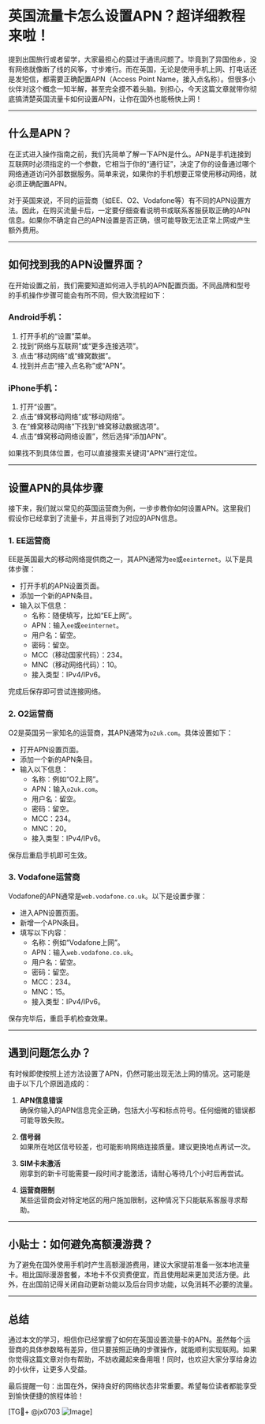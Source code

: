 # 英国流量卡怎么设置APN？超详细教程来啦！

提到出国旅行或者留学，大家最担心的莫过于通讯问题了。毕竟到了异国他乡，没有网络就像断了线的风筝，寸步难行。而在英国，无论是使用手机上网、打电话还是发短信，都需要正确配置APN（Access Point Name，接入点名称）。但很多小伙伴对这个概念一知半解，甚至完全摸不着头脑。别担心，今天这篇文章就带你彻底搞清楚英国流量卡如何设置APN，让你在国外也能畅快上网！

---

## 什么是APN？

在正式进入操作指南之前，我们先简单了解一下APN是什么。APN是手机连接到互联网时必须指定的一个参数，它相当于你的“通行证”，决定了你的设备通过哪个网络通道访问外部数据服务。简单来说，如果你的手机想要正常使用移动网络，就必须正确配置APN。

对于英国来说，不同的运营商（如EE、O2、Vodafone等）有不同的APN设置方法。因此，在购买流量卡后，一定要仔细查看说明书或联系客服获取正确的APN信息。如果你不确定自己的APN设置是否正确，很可能导致无法正常上网或产生额外费用。

---

## 如何找到我的APN设置界面？

在开始设置之前，我们需要知道如何进入手机的APN配置页面。不同品牌和型号的手机操作步骤可能会有所不同，但大致流程如下：

### Android手机：
1. 打开手机的“设置”菜单。
2. 找到“网络与互联网”或“更多连接选项”。
3. 点击“移动网络”或“蜂窝数据”。
4. 找到并点击“接入点名称”或“APN”。

### iPhone手机：
1. 打开“设置”。
2. 点击“蜂窝移动网络”或“移动网络”。
3. 在“蜂窝移动网络”下找到“蜂窝移动数据选项”。
4. 点击“蜂窝移动网络设置”，然后选择“添加APN”。

如果找不到具体位置，也可以直接搜索关键词“APN”进行定位。

---

## 设置APN的具体步骤

接下来，我们就以常见的英国运营商为例，一步步教你如何设置APN。这里我们假设你已经拿到了流量卡，并且得到了对应的APN信息。

### 1. EE运营商
EE是英国最大的移动网络提供商之一，其APN通常为`ee`或`eeinternet`。以下是具体步骤：

- 打开手机的APN设置页面。
- 添加一个新的APN条目。
- 输入以下信息：
  - 名称：随便填写，比如“EE上网”。
  - APN：输入`ee`或`eeinternet`。
  - 用户名：留空。
  - 密码：留空。
  - MCC（移动国家代码）：234。
  - MNC（移动网络代码）：10。
  - 接入类型：IPv4/IPv6。

完成后保存即可尝试连接网络。

### 2. O2运营商
O2是英国另一家知名的运营商，其APN通常为`o2uk.com`。具体设置如下：

- 打开APN设置页面。
- 添加一个新的APN条目。
- 输入以下信息：
  - 名称：例如“O2上网”。
  - APN：输入`o2uk.com`。
  - 用户名：留空。
  - 密码：留空。
  - MCC：234。
  - MNC：20。
  - 接入类型：IPv4/IPv6。

保存后重启手机即可生效。

### 3. Vodafone运营商
Vodafone的APN通常是`web.vodafone.co.uk`。以下是设置步骤：

- 进入APN设置页面。
- 新增一个APN条目。
- 填写以下内容：
  - 名称：例如“Vodafone上网”。
  - APN：输入`web.vodafone.co.uk`。
  - 用户名：留空。
  - 密码：留空。
  - MCC：234。
  - MNC：15。
  - 接入类型：IPv4/IPv6。

保存完毕后，重启手机检查效果。

---

## 遇到问题怎么办？

有时候即使按照上述方法设置了APN，仍然可能出现无法上网的情况。这可能是由于以下几个原因造成的：

1. **APN信息错误**  
   确保你输入的APN信息完全正确，包括大小写和标点符号。任何细微的错误都可能导致失败。

2. **信号弱**  
   如果所在地区信号较差，也可能影响网络连接质量。建议更换地点再试一次。

3. **SIM卡未激活**  
   刚拿到的新卡可能需要一段时间才能激活，请耐心等待几个小时后再尝试。

4. **运营商限制**  
   某些运营商会对特定地区的用户施加限制，这种情况下只能联系客服寻求帮助。

---

## 小贴士：如何避免高额漫游费？

为了避免在国外使用手机时产生高额漫游费用，建议大家提前准备一张本地流量卡。相比国际漫游套餐，本地卡不仅资费便宜，而且使用起来更加灵活方便。此外，在出国前记得关闭自动更新功能以及后台同步功能，以免消耗不必要的流量。

---

## 总结

通过本文的学习，相信你已经掌握了如何在英国设置流量卡的APN。虽然每个运营商的具体参数略有差异，但只要按照正确的步骤操作，就能顺利实现联网。如果你觉得这篇文章对你有帮助，不妨收藏起来备用哦！同时，也欢迎大家分享给身边的小伙伴，让更多人受益。

最后提醒一句：出国在外，保持良好的网络状态非常重要。希望每位读者都能享受到愉快便捷的旅程体验！

[TG💪+ @jx0703 ![Image](https://github.com/user-attachments/assets/dbca1d08-cadb-493c-b0ec-ad6f7a83f270)]
